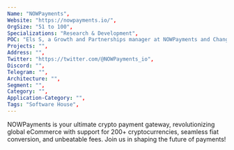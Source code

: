 ```yaml
--- 
Name: "NOWPayments", 
Website: "https://nowpayments.io/", 
OrgSize: "51 to 100",
Specializations: "Research & Development", 
POC: "Els S, a Growth and Partnerships manager at NOWPayments and ChangeNOW / olga.s@changenow.io", 
Projects: "", 
Address: "", 
Twitter: "https://twitter.com/@NOWPayments_io", 
Discord: "",
Telegram: "", 
Architecture: "",  
Segment: "", 
Category: "", 
Application-Category: "", 
Tags: "Software House",
--- 
```

<!--lang:en--> 
NOWPayments is your ultimate crypto payment gateway, revolutionizing global eCommerce with support for 200+ cryptocurrencies, seamless fiat conversion, and unbeatable fees. Join us in shaping the future of payments!
<!--lang:es--] 

<!--lang:de--] 

<!--lang:fr--] 

<!--lang:pl--] 

<!--lang:uk--] 

[!--lang:*--> 